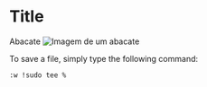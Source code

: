# Title
Abacate
![Imagem de um abacate](https://img.freepik.com/vetores-premium/ilustracao-de-abacate-com-fundo-verde_851586-59.jpg?w=826)

To save a file, simply type the following command:
```bash
:w !sudo tee %
```
